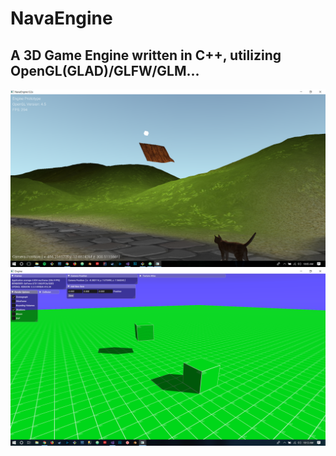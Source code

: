 # NavaEngine

## A 3D Game Engine written in C++, utilizing OpenGL(GLAD)/GLFW/GLM...

![Banner](docs/nava_banner.png)
![Banner](docs/engine.png)
